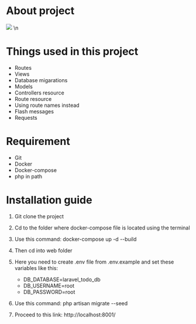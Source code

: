 # About project
<img src="Media\Capture.PNG"></img>
\n
# Things used in this project
- Routes
- Views
- Database migarations
- Models
- Controllers resource
- Route resource 
- Using route names instead
- Flash messages
- Requests


# Requirement 
- Git
- Docker
- Docker-compose
- php in path

# Installation guide

1. Git clone the project

2. Cd to the folder where docker-compose file is located using the terminal

3. Use this command: docker-compose up -d --build

4. Then cd into web folder

5. Here you need to create .env file from .env.example and set these variables like this:

    - DB_DATABASE=laravel_todo_db
    - DB_USERNAME=root
    - DB_PASSWORD=root


6. Use this command: php artisan migrate --seed

7. Proceed to this link: http://localhost:8001/